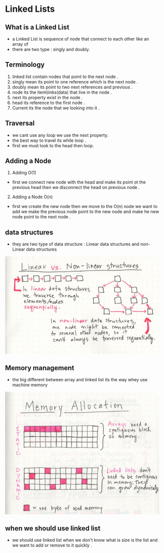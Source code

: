 # Linked Lists

## What is a Linked List

- a Linked List is sequence of node that connect to each other like an array of
- there are two type : singly and doubly.

## Terminology

1. linked list contain nodes that point to the next node .
2. singly mean its point to one reference which is the next node .
3. doubly mean its point to two next  references and previous .
4. node its the item\links(data) that live in the node .
5. next its property exist in the node .
6. head its reference to the first node .
7. Current  its the node that we looking into it .

## Traversal

- we cant use any loop we use the next property.
- the best way to travel its while loop .
- first we must look to the head then loop.

## Adding a Node

1. Adding O(1)

- first we connect new node with the head and make its point ot the previous head then we disconnect the head on previous node .

2. Adding a Node O(n)

- first we create the new node then we move to the O(n) node we want to add  we make the previous node point to the new node and make he new node point to the next node .

## data structures

- they are two type of data structure : Linear data structures and non-Linear data structures

![img](./linear-vs-non-linear.jpeg)

## Memory management

- the big different between array and linked list its the way whey use machine memory

![img](./array-allocation.jpeg)

## when we should use linked list

- we should use linked list when we don't know what is  size is the list and we want to add or remove to it quickly .
